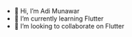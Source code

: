 - 👋 Hi, I’m Adi Munawar
- 🌱 I’m currently learning Flutter
- 💞️ I’m looking to collaborate on Flutter


<!---
adimunawar/adimunawar is a ✨ special ✨ repository because its `README.md` (this file) appears on your GitHub profile.
You can click the Preview link to take a look at your changes.
--->
